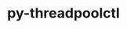 ---
title: "py-threadpoolctl"
layout: cache
categories: [package, develop]
meta: {"compilers": ["apple-clang@=16.0.0", "gcc@=11.4.0", "gcc@=13.2.0", "gcc@=9.4.0", "oneapi@=2024.2.1"], "num_specs": 81, "num_specs_by_stack": {"e4s": 18, "e4s-neoverse_v1": 4, "e4s-oneapi": 12, "e4s-power": 2, "ml-darwin-aarch64-mps": 9, "ml-linux-aarch64-cpu": 18, "ml-linux-aarch64-cuda": 18, "ml-linux-x86_64-cpu": 18, "ml-linux-x86_64-cuda": 18, "ml-linux-x86_64-rocm": 12, "root": 81}, "oss": ["sequoia", "ubuntu20.04", "ubuntu22.04", "ubuntu24.04"], "platforms": ["darwin", "linux"], "stacks": ["e4s", "e4s-neoverse_v1", "e4s-oneapi", "e4s-power", "ml-darwin-aarch64-mps", "ml-linux-aarch64-cpu", "ml-linux-aarch64-cuda", "ml-linux-x86_64-cpu", "ml-linux-x86_64-cuda", "ml-linux-x86_64-rocm", "root"], "targets": ["aarch64", "neoverse_v1", "ppc64le", "x86_64_v3"], "versions": ["3.1.0"]}
spec_details: [{"compiler": "gcc@=13.2.0", "hash": "27jbx36x6a5ysapi3yuqmw47eraqjrl4", "os": "ubuntu24.04", "platform": "linux", "size": "-", "stacks": ["ml-linux-aarch64-cpu", "ml-linux-aarch64-cuda", "root"], "target": "aarch64", "variants": ["build_system=python_pip"], "versions": ["3.1.0"]}, {"compiler": "oneapi@=2024.2.1", "hash": "2av6d6kbgscz7t7w2kyq3csyyucq5evb", "os": "ubuntu22.04", "platform": "linux", "size": "-", "stacks": ["e4s-oneapi", "root"], "target": "x86_64_v3", "variants": ["build_system=python_pip"], "versions": ["3.1.0"]}, {"compiler": "gcc@=13.2.0", "hash": "2grlwl7rvtlpscmlct2avw3bd3wbwqiv", "os": "ubuntu24.04", "platform": "linux", "size": "-", "stacks": ["ml-linux-aarch64-cpu", "ml-linux-aarch64-cuda", "root"], "target": "aarch64", "variants": ["build_system=python_pip"], "versions": ["3.1.0"]}, {"compiler": "gcc@=13.2.0", "hash": "32hoc65gls4uoeyor7t6bizfevedbif3", "os": "ubuntu24.04", "platform": "linux", "size": "-", "stacks": ["ml-linux-x86_64-cpu", "ml-linux-x86_64-cuda", "ml-linux-x86_64-rocm", "root"], "target": "x86_64_v3", "variants": ["build_system=python_pip"], "versions": ["3.1.0"]}, {"compiler": "gcc@=13.2.0", "hash": "37gcgdogetjum5eeft7ckzdfttqvn6n6", "os": "ubuntu24.04", "platform": "linux", "size": "-", "stacks": ["ml-linux-aarch64-cpu", "ml-linux-aarch64-cuda", "root"], "target": "aarch64", "variants": ["build_system=python_pip"], "versions": ["3.1.0"]}, {"compiler": "gcc@=11.4.0", "hash": "3alxxoi2ums2wlfrl5gamumqkagulbhf", "os": "ubuntu22.04", "platform": "linux", "size": "-", "stacks": ["e4s", "root"], "target": "x86_64_v3", "variants": ["build_system=python_pip"], "versions": ["3.1.0"]}, {"compiler": "gcc@=9.4.0", "hash": "3ba6zhez3adbygd4ph5jwdfyvuygeu6a", "os": "ubuntu20.04", "platform": "linux", "size": "-", "stacks": ["e4s-power", "root"], "target": "ppc64le", "variants": ["build_system=python_pip"], "versions": ["3.1.0"]}, {"compiler": "gcc@=13.2.0", "hash": "42b6jqqg4o4uysl2ovxgn6dp3wcf2xlv", "os": "ubuntu24.04", "platform": "linux", "size": "-", "stacks": ["ml-linux-x86_64-cpu", "ml-linux-x86_64-cuda", "ml-linux-x86_64-rocm", "root"], "target": "x86_64_v3", "variants": ["build_system=python_pip"], "versions": ["3.1.0"]}, {"compiler": "gcc@=13.2.0", "hash": "45trt75pg2nzfqw3idq5biafcz76j4yk", "os": "ubuntu24.04", "platform": "linux", "size": "-", "stacks": ["ml-linux-x86_64-cpu", "ml-linux-x86_64-cuda", "ml-linux-x86_64-rocm", "root"], "target": "x86_64_v3", "variants": ["build_system=python_pip"], "versions": ["3.1.0"]}, {"compiler": "gcc@=13.2.0", "hash": "4dmco3sdynnftcsum4nu4qwsouc4uken", "os": "ubuntu24.04", "platform": "linux", "size": "-", "stacks": ["ml-linux-x86_64-cpu", "ml-linux-x86_64-cuda", "ml-linux-x86_64-rocm", "root"], "target": "x86_64_v3", "variants": ["build_system=python_pip"], "versions": ["3.1.0"]}, {"compiler": "gcc@=11.4.0", "hash": "4fqor2jly35xpbvast3sxeymr4cvr6mg", "os": "ubuntu22.04", "platform": "linux", "size": "-", "stacks": ["e4s", "root"], "target": "x86_64_v3", "variants": ["build_system=python_pip"], "versions": ["3.1.0"]}, {"compiler": "gcc@=13.2.0", "hash": "4rmq7vfg3eatuhelo3saczvgmicyeb3v", "os": "ubuntu24.04", "platform": "linux", "size": "-", "stacks": ["ml-linux-aarch64-cpu", "ml-linux-aarch64-cuda", "root"], "target": "aarch64", "variants": ["build_system=python_pip"], "versions": ["3.1.0"]}, {"compiler": "gcc@=13.2.0", "hash": "5a5v7o7kubfpar7zkazqng6fahfxptj4", "os": "ubuntu24.04", "platform": "linux", "size": "-", "stacks": ["ml-linux-aarch64-cpu", "ml-linux-aarch64-cuda", "root"], "target": "aarch64", "variants": ["build_system=python_pip"], "versions": ["3.1.0"]}, {"compiler": "gcc@=13.2.0", "hash": "5sh5sflwoix7t32xcj2q3fdpvm56kxrc", "os": "ubuntu24.04", "platform": "linux", "size": "-", "stacks": ["ml-linux-x86_64-cpu", "ml-linux-x86_64-cuda", "ml-linux-x86_64-rocm", "root"], "target": "x86_64_v3", "variants": ["build_system=python_pip"], "versions": ["3.1.0"]}, {"compiler": "oneapi@=2024.2.1", "hash": "5xf6hohb32jvdvkyaq4buzuqravwyacv", "os": "ubuntu22.04", "platform": "linux", "size": "-", "stacks": ["e4s-oneapi", "root"], "target": "x86_64_v3", "variants": ["build_system=python_pip"], "versions": ["3.1.0"]}, {"compiler": "gcc@=13.2.0", "hash": "6in5evsz4xzs72u262tbagfsjlinkfpx", "os": "ubuntu24.04", "platform": "linux", "size": "-", "stacks": ["ml-linux-aarch64-cpu", "ml-linux-aarch64-cuda", "root"], "target": "aarch64", "variants": ["build_system=python_pip"], "versions": ["3.1.0"]}, {"compiler": "gcc@=11.4.0", "hash": "733c5vemh25or5hjjktqlrl364oqoavq", "os": "ubuntu22.04", "platform": "linux", "size": "-", "stacks": ["e4s-neoverse_v1", "root"], "target": "neoverse_v1", "variants": ["build_system=python_pip"], "versions": ["3.1.0"]}, {"compiler": "gcc@=13.2.0", "hash": "7zawbohypmjarq3gzcevgnz4wfgcscv6", "os": "ubuntu24.04", "platform": "linux", "size": "-", "stacks": ["ml-linux-aarch64-cpu", "ml-linux-aarch64-cuda", "root"], "target": "aarch64", "variants": ["build_system=python_pip"], "versions": ["3.1.0"]}, {"compiler": "gcc@=13.2.0", "hash": "asmvtj6jk4gbvodfc23zkigu7a7bnhgq", "os": "ubuntu24.04", "platform": "linux", "size": "-", "stacks": ["ml-linux-aarch64-cpu", "ml-linux-aarch64-cuda", "root"], "target": "aarch64", "variants": ["build_system=python_pip"], "versions": ["3.1.0"]}, {"compiler": "gcc@=13.2.0", "hash": "ayxm75uwkqswwx2y3k64zo7fukb5qiu7", "os": "ubuntu24.04", "platform": "linux", "size": "-", "stacks": ["ml-linux-x86_64-cpu", "ml-linux-x86_64-cuda", "root"], "target": "x86_64_v3", "variants": ["build_system=python_pip"], "versions": ["3.1.0"]}, {"compiler": "gcc@=13.2.0", "hash": "b7dnhxj44kgvmvjolsyrnrm7dsjzsnm4", "os": "ubuntu24.04", "platform": "linux", "size": "-", "stacks": ["ml-linux-aarch64-cpu", "ml-linux-aarch64-cuda", "root"], "target": "aarch64", "variants": ["build_system=python_pip"], "versions": ["3.1.0"]}, {"compiler": "gcc@=9.4.0", "hash": "b7w2uankkllp4yetoume2jalbitbdr6z", "os": "ubuntu20.04", "platform": "linux", "size": "-", "stacks": ["e4s-power", "root"], "target": "ppc64le", "variants": ["build_system=python_pip"], "versions": ["3.1.0"]}, {"compiler": "oneapi@=2024.2.1", "hash": "bai6kbjpq4pmvkdzgwta537nfzrwmv2e", "os": "ubuntu22.04", "platform": "linux", "size": "-", "stacks": ["e4s-oneapi", "root"], "target": "x86_64_v3", "variants": ["build_system=python_pip"], "versions": ["3.1.0"]}, {"compiler": "gcc@=11.4.0", "hash": "bliwkk54fbco45yqzcsfxa6chg3og7mn", "os": "ubuntu22.04", "platform": "linux", "size": "-", "stacks": ["e4s", "root"], "target": "x86_64_v3", "variants": ["build_system=python_pip"], "versions": ["3.1.0"]}, {"compiler": "gcc@=11.4.0", "hash": "btufvcx5u5avr3cv23mamjuy2j7wr2ww", "os": "ubuntu22.04", "platform": "linux", "size": "-", "stacks": ["e4s", "root"], "target": "x86_64_v3", "variants": ["build_system=python_pip"], "versions": ["3.1.0"]}, {"compiler": "gcc@=11.4.0", "hash": "bzzto2hlmnx2fe3gcrsg46pq52c6grt4", "os": "ubuntu22.04", "platform": "linux", "size": "-", "stacks": ["e4s", "root"], "target": "x86_64_v3", "variants": ["build_system=python_pip"], "versions": ["3.1.0"]}, {"compiler": "gcc@=11.4.0", "hash": "cc7wtifm6nwnhr6fjahrm4aen67tsgjw", "os": "ubuntu22.04", "platform": "linux", "size": "-", "stacks": ["e4s", "root"], "target": "x86_64_v3", "variants": ["build_system=python_pip"], "versions": ["3.1.0"]}, {"compiler": "gcc@=13.2.0", "hash": "crej24vah4cikxr7sp52akfmfjko24zo", "os": "ubuntu24.04", "platform": "linux", "size": "-", "stacks": ["ml-linux-x86_64-cpu", "ml-linux-x86_64-cuda", "ml-linux-x86_64-rocm", "root"], "target": "x86_64_v3", "variants": ["build_system=python_pip"], "versions": ["3.1.0"]}, {"compiler": "gcc@=11.4.0", "hash": "cxbier2x62icwvsifrhe6eepuo5rkff7", "os": "ubuntu22.04", "platform": "linux", "size": "-", "stacks": ["e4s", "root"], "target": "x86_64_v3", "variants": ["build_system=python_pip"], "versions": ["3.1.0"]}, {"compiler": "gcc@=13.2.0", "hash": "d3wqz2edtkxboh55oonjueybcaoethiu", "os": "ubuntu24.04", "platform": "linux", "size": "-", "stacks": ["ml-linux-aarch64-cpu", "ml-linux-aarch64-cuda", "root"], "target": "aarch64", "variants": ["build_system=python_pip"], "versions": ["3.1.0"]}, {"compiler": "gcc@=13.2.0", "hash": "e6biyu22zsij7b3xcx3gmv2fmypf6sg7", "os": "ubuntu24.04", "platform": "linux", "size": "-", "stacks": ["ml-linux-aarch64-cpu", "ml-linux-aarch64-cuda", "root"], "target": "aarch64", "variants": ["build_system=python_pip"], "versions": ["3.1.0"]}, {"compiler": "oneapi@=2024.2.1", "hash": "evm5as57lswb3mtafmyasqxfqqxsas6o", "os": "ubuntu22.04", "platform": "linux", "size": "-", "stacks": ["e4s-oneapi", "root"], "target": "x86_64_v3", "variants": ["build_system=python_pip"], "versions": ["3.1.0"]}, {"compiler": "apple-clang@=16.0.0", "hash": "fnyymr44uhtj3xurbhndmboqsf3i4ffx", "os": "sequoia", "platform": "darwin", "size": "-", "stacks": ["ml-darwin-aarch64-mps", "root"], "target": "aarch64", "variants": ["build_system=python_pip"], "versions": ["3.1.0"]}, {"compiler": "gcc@=13.2.0", "hash": "frix7bknspfhpmiehqoarwdfexlukdnl", "os": "ubuntu24.04", "platform": "linux", "size": "-", "stacks": ["ml-linux-x86_64-cpu", "ml-linux-x86_64-cuda", "root"], "target": "x86_64_v3", "variants": ["build_system=python_pip"], "versions": ["3.1.0"]}, {"compiler": "gcc@=11.4.0", "hash": "fx2whmq7ccwacvj5l22ylzmvhigzbjlj", "os": "ubuntu22.04", "platform": "linux", "size": "-", "stacks": ["e4s", "root"], "target": "x86_64_v3", "variants": ["build_system=python_pip"], "versions": ["3.1.0"]}, {"compiler": "oneapi@=2024.2.1", "hash": "gavdz3qswqff3nmaaxd5jqjhuuop2lja", "os": "ubuntu22.04", "platform": "linux", "size": "-", "stacks": ["e4s-oneapi", "root"], "target": "x86_64_v3", "variants": ["build_system=python_pip"], "versions": ["3.1.0"]}, {"compiler": "oneapi@=2024.2.1", "hash": "gk63mc5uayp6nrmqzn546eivxd4fdg7f", "os": "ubuntu22.04", "platform": "linux", "size": "-", "stacks": ["e4s-oneapi", "root"], "target": "x86_64_v3", "variants": ["build_system=python_pip"], "versions": ["3.1.0"]}, {"compiler": "gcc@=11.4.0", "hash": "gr7gzcz663kqsrbanl5aatkyszoywn5p", "os": "ubuntu22.04", "platform": "linux", "size": "-", "stacks": ["e4s", "root"], "target": "x86_64_v3", "variants": ["build_system=python_pip"], "versions": ["3.1.0"]}, {"compiler": "apple-clang@=16.0.0", "hash": "hblpr4sou7mevwd2ryjce2f47lz2v7cg", "os": "sequoia", "platform": "darwin", "size": "-", "stacks": ["ml-darwin-aarch64-mps", "root"], "target": "aarch64", "variants": ["build_system=python_pip"], "versions": ["3.1.0"]}, {"compiler": "gcc@=13.2.0", "hash": "hw7pvxs22c36bhu3yzba6docljvlajct", "os": "ubuntu24.04", "platform": "linux", "size": "-", "stacks": ["ml-linux-x86_64-cpu", "ml-linux-x86_64-cuda", "ml-linux-x86_64-rocm", "root"], "target": "x86_64_v3", "variants": ["build_system=python_pip"], "versions": ["3.1.0"]}, {"compiler": "gcc@=11.4.0", "hash": "ikkloucflobke7w2np22t3s7qfpx535y", "os": "ubuntu22.04", "platform": "linux", "size": "-", "stacks": ["e4s", "root"], "target": "x86_64_v3", "variants": ["build_system=python_pip"], "versions": ["3.1.0"]}, {"compiler": "gcc@=11.4.0", "hash": "j7o3ux7ktwig3cgezwvjfbtv7mkdwgcg", "os": "ubuntu22.04", "platform": "linux", "size": "-", "stacks": ["e4s", "root"], "target": "x86_64_v3", "variants": ["build_system=python_pip"], "versions": ["3.1.0"]}, {"compiler": "apple-clang@=16.0.0", "hash": "jl4imhw7lgxcjokr74qdykzgnjncugvb", "os": "sequoia", "platform": "darwin", "size": "-", "stacks": ["ml-darwin-aarch64-mps", "root"], "target": "aarch64", "variants": ["build_system=python_pip"], "versions": ["3.1.0"]}, {"compiler": "gcc@=13.2.0", "hash": "k5da6qiv7ljll4uuykad2l7fmql2e623", "os": "ubuntu24.04", "platform": "linux", "size": "-", "stacks": ["ml-linux-x86_64-cpu", "ml-linux-x86_64-cuda", "root"], "target": "x86_64_v3", "variants": ["build_system=python_pip"], "versions": ["3.1.0"]}, {"compiler": "apple-clang@=16.0.0", "hash": "lk5dbwoza3txpuh2gvk2uldyohgigec4", "os": "sequoia", "platform": "darwin", "size": "-", "stacks": ["ml-darwin-aarch64-mps", "root"], "target": "aarch64", "variants": ["build_system=python_pip"], "versions": ["3.1.0"]}, {"compiler": "gcc@=13.2.0", "hash": "m6lirm2fuinxmxamebwhiknfbttif7jn", "os": "ubuntu24.04", "platform": "linux", "size": "-", "stacks": ["ml-linux-x86_64-cpu", "ml-linux-x86_64-cuda", "ml-linux-x86_64-rocm", "root"], "target": "x86_64_v3", "variants": ["build_system=python_pip"], "versions": ["3.1.0"]}, {"compiler": "oneapi@=2024.2.1", "hash": "mb76c5sdadcotukb6qxsgotqohoy4d7i", "os": "ubuntu22.04", "platform": "linux", "size": "-", "stacks": ["e4s-oneapi", "root"], "target": "x86_64_v3", "variants": ["build_system=python_pip"], "versions": ["3.1.0"]}, {"compiler": "gcc@=11.4.0", "hash": "mens3xgbwy27tkai7mys6dbfx76nkvti", "os": "ubuntu22.04", "platform": "linux", "size": "-", "stacks": ["e4s", "root"], "target": "x86_64_v3", "variants": ["build_system=python_pip"], "versions": ["3.1.0"]}, {"compiler": "gcc@=13.2.0", "hash": "mi3btrzdoerpotsw23nseoxxh42emnsh", "os": "ubuntu24.04", "platform": "linux", "size": "-", "stacks": ["ml-linux-x86_64-cpu", "ml-linux-x86_64-cuda", "ml-linux-x86_64-rocm", "root"], "target": "x86_64_v3", "variants": ["build_system=python_pip"], "versions": ["3.1.0"]}, {"compiler": "apple-clang@=16.0.0", "hash": "ntmreqn3wyjclyeinwsdj74stnwc5ew6", "os": "sequoia", "platform": "darwin", "size": "-", "stacks": ["ml-darwin-aarch64-mps", "root"], "target": "aarch64", "variants": ["build_system=python_pip"], "versions": ["3.1.0"]}, {"compiler": "gcc@=13.2.0", "hash": "nwllws2k3iqzewwp3bhoprgboubt4xsg", "os": "ubuntu24.04", "platform": "linux", "size": "-", "stacks": ["ml-linux-aarch64-cpu", "ml-linux-aarch64-cuda", "root"], "target": "aarch64", "variants": ["build_system=python_pip"], "versions": ["3.1.0"]}, {"compiler": "gcc@=11.4.0", "hash": "o7lhkhjjqn54mcwzrilyw5ubw2g7j4e2", "os": "ubuntu22.04", "platform": "linux", "size": "-", "stacks": ["e4s", "root"], "target": "x86_64_v3", "variants": ["build_system=python_pip"], "versions": ["3.1.0"]}, {"compiler": "gcc@=13.2.0", "hash": "peuiyl3zrpe2yfpq4zsq3xjr7ozpso6d", "os": "ubuntu24.04", "platform": "linux", "size": "-", "stacks": ["ml-linux-aarch64-cpu", "ml-linux-aarch64-cuda", "root"], "target": "aarch64", "variants": ["build_system=python_pip"], "versions": ["3.1.0"]}, {"compiler": "gcc@=11.4.0", "hash": "qacxwtx6kqrrqgt6x3r2qnfw4yn3spzs", "os": "ubuntu22.04", "platform": "linux", "size": "-", "stacks": ["e4s", "root"], "target": "x86_64_v3", "variants": ["build_system=python_pip"], "versions": ["3.1.0"]}, {"compiler": "gcc@=11.4.0", "hash": "qlqmwec7zctfiaivsfyya3wuu4uyncsn", "os": "ubuntu22.04", "platform": "linux", "size": "-", "stacks": ["e4s", "root"], "target": "x86_64_v3", "variants": ["build_system=python_pip"], "versions": ["3.1.0"]}, {"compiler": "oneapi@=2024.2.1", "hash": "qtgvtr55c52pfv6gjuirv3vn2chnrl2y", "os": "ubuntu22.04", "platform": "linux", "size": "-", "stacks": ["e4s-oneapi", "root"], "target": "x86_64_v3", "variants": ["build_system=python_pip"], "versions": ["3.1.0"]}, {"compiler": "gcc@=13.2.0", "hash": "r23fpy6lp4f54rzl3a7brc5hd6nun22i", "os": "ubuntu24.04", "platform": "linux", "size": "-", "stacks": ["ml-linux-aarch64-cpu", "ml-linux-aarch64-cuda", "root"], "target": "aarch64", "variants": ["build_system=python_pip"], "versions": ["3.1.0"]}, {"compiler": "gcc@=13.2.0", "hash": "rltty476e7w4iicxbnhyhz65sug35qnz", "os": "ubuntu24.04", "platform": "linux", "size": "-", "stacks": ["ml-linux-aarch64-cpu", "ml-linux-aarch64-cuda", "root"], "target": "aarch64", "variants": ["build_system=python_pip"], "versions": ["3.1.0"]}, {"compiler": "gcc@=11.4.0", "hash": "rpslrn4zyl3d3uz3wvgdgmyburef267l", "os": "ubuntu22.04", "platform": "linux", "size": "-", "stacks": ["e4s-neoverse_v1", "root"], "target": "neoverse_v1", "variants": ["build_system=python_pip"], "versions": ["3.1.0"]}, {"compiler": "gcc@=11.4.0", "hash": "spkjojyjv2vcr5ccb3un6iwubqeyzhpa", "os": "ubuntu22.04", "platform": "linux", "size": "-", "stacks": ["e4s", "root"], "target": "x86_64_v3", "variants": ["build_system=python_pip"], "versions": ["3.1.0"]}, {"compiler": "gcc@=13.2.0", "hash": "t5rvhemcaz2ceuwo43guse2ugnqoy44x", "os": "ubuntu24.04", "platform": "linux", "size": "-", "stacks": ["ml-linux-x86_64-cpu", "ml-linux-x86_64-cuda", "ml-linux-x86_64-rocm", "root"], "target": "x86_64_v3", "variants": ["build_system=python_pip"], "versions": ["3.1.0"]}, {"compiler": "oneapi@=2024.2.1", "hash": "tf5zaauuw3ymmd3oygdjy5byjnhqjrxx", "os": "ubuntu22.04", "platform": "linux", "size": "-", "stacks": ["e4s-oneapi", "root"], "target": "x86_64_v3", "variants": ["build_system=python_pip"], "versions": ["3.1.0"]}, {"compiler": "oneapi@=2024.2.1", "hash": "tkujxtwfrvpccujclob2xbtfn2mfogoj", "os": "ubuntu22.04", "platform": "linux", "size": "-", "stacks": ["e4s-oneapi", "root"], "target": "x86_64_v3", "variants": ["build_system=python_pip"], "versions": ["3.1.0"]}, {"compiler": "oneapi@=2024.2.1", "hash": "tmuvmlj4pchg2goz6x3wk7upc2udo5hl", "os": "ubuntu22.04", "platform": "linux", "size": "-", "stacks": ["e4s-oneapi", "root"], "target": "x86_64_v3", "variants": ["build_system=python_pip"], "versions": ["3.1.0"]}, {"compiler": "gcc@=13.2.0", "hash": "u7il3t7mkyrg4bhqjsevck4v63cn5ifp", "os": "ubuntu24.04", "platform": "linux", "size": "-", "stacks": ["ml-linux-aarch64-cpu", "ml-linux-aarch64-cuda", "root"], "target": "aarch64", "variants": ["build_system=python_pip"], "versions": ["3.1.0"]}, {"compiler": "apple-clang@=16.0.0", "hash": "vajpiwbzhmehzsh22x5osqur3zng6j3q", "os": "sequoia", "platform": "darwin", "size": "-", "stacks": ["ml-darwin-aarch64-mps", "root"], "target": "aarch64", "variants": ["build_system=python_pip"], "versions": ["3.1.0"]}, {"compiler": "gcc@=13.2.0", "hash": "veavc7hqp6vuz5pjqgovvxaw3uh4ailk", "os": "ubuntu24.04", "platform": "linux", "size": "-", "stacks": ["ml-linux-aarch64-cpu", "ml-linux-aarch64-cuda", "root"], "target": "aarch64", "variants": ["build_system=python_pip"], "versions": ["3.1.0"]}, {"compiler": "gcc@=13.2.0", "hash": "vg3ugq2e7n2pvbg5y5o4ziqmls4fmf4m", "os": "ubuntu24.04", "platform": "linux", "size": "-", "stacks": ["ml-linux-x86_64-cpu", "ml-linux-x86_64-cuda", "ml-linux-x86_64-rocm", "root"], "target": "x86_64_v3", "variants": ["build_system=python_pip"], "versions": ["3.1.0"]}, {"compiler": "gcc@=11.4.0", "hash": "vmmbdp2lmy2y52i4dzna6onufjb46uhw", "os": "ubuntu22.04", "platform": "linux", "size": "-", "stacks": ["e4s-neoverse_v1", "root"], "target": "neoverse_v1", "variants": ["build_system=python_pip"], "versions": ["3.1.0"]}, {"compiler": "gcc@=11.4.0", "hash": "vsity23454ipdvdv6pwemxiedpejxqln", "os": "ubuntu22.04", "platform": "linux", "size": "-", "stacks": ["e4s", "root"], "target": "x86_64_v3", "variants": ["build_system=python_pip"], "versions": ["3.1.0"]}, {"compiler": "oneapi@=2024.2.1", "hash": "vvwly7vfxgurxlt6ikrb3bc2exh5gq4c", "os": "ubuntu22.04", "platform": "linux", "size": "-", "stacks": ["e4s-oneapi", "root"], "target": "x86_64_v3", "variants": ["build_system=python_pip"], "versions": ["3.1.0"]}, {"compiler": "gcc@=13.2.0", "hash": "wgperpp3w2uiyi3lan3js47mlslf2spi", "os": "ubuntu24.04", "platform": "linux", "size": "-", "stacks": ["ml-linux-x86_64-cpu", "ml-linux-x86_64-cuda", "ml-linux-x86_64-rocm", "root"], "target": "x86_64_v3", "variants": ["build_system=python_pip"], "versions": ["3.1.0"]}, {"compiler": "gcc@=13.2.0", "hash": "wlniyxo6euxki765bgylz2ahbd4gh62h", "os": "ubuntu24.04", "platform": "linux", "size": "-", "stacks": ["ml-linux-x86_64-cpu", "ml-linux-x86_64-cuda", "root"], "target": "x86_64_v3", "variants": ["build_system=python_pip"], "versions": ["3.1.0"]}, {"compiler": "gcc@=13.2.0", "hash": "xbziqbx6uheolsrtc3m2s3qfoxsash6w", "os": "ubuntu24.04", "platform": "linux", "size": "-", "stacks": ["ml-linux-x86_64-cpu", "ml-linux-x86_64-cuda", "root"], "target": "x86_64_v3", "variants": ["build_system=python_pip"], "versions": ["3.1.0"]}, {"compiler": "apple-clang@=16.0.0", "hash": "xea74pigx4pl4nrq3n62knpamcyodrly", "os": "sequoia", "platform": "darwin", "size": "-", "stacks": ["ml-darwin-aarch64-mps", "root"], "target": "aarch64", "variants": ["build_system=python_pip"], "versions": ["3.1.0"]}, {"compiler": "gcc@=11.4.0", "hash": "y4pqhpdzbpmouwydz6zdekr2u3yfk5xg", "os": "ubuntu22.04", "platform": "linux", "size": "-", "stacks": ["e4s-neoverse_v1", "root"], "target": "neoverse_v1", "variants": ["build_system=python_pip"], "versions": ["3.1.0"]}, {"compiler": "apple-clang@=16.0.0", "hash": "y6vgow3lcf7ranbk7wvqksubzdxmvsv3", "os": "sequoia", "platform": "darwin", "size": "-", "stacks": ["ml-darwin-aarch64-mps", "root"], "target": "aarch64", "variants": ["build_system=python_pip"], "versions": ["3.1.0"]}, {"compiler": "gcc@=13.2.0", "hash": "yh6wanoswhflkrx5l5eszziisph2ayrx", "os": "ubuntu24.04", "platform": "linux", "size": "-", "stacks": ["ml-linux-aarch64-cpu", "ml-linux-aarch64-cuda", "root"], "target": "aarch64", "variants": ["build_system=python_pip"], "versions": ["3.1.0"]}, {"compiler": "gcc@=13.2.0", "hash": "yjs7mnihf7zmsi6iffb67ypzdymy3syf", "os": "ubuntu24.04", "platform": "linux", "size": "-", "stacks": ["ml-linux-x86_64-cpu", "ml-linux-x86_64-cuda", "root"], "target": "x86_64_v3", "variants": ["build_system=python_pip"], "versions": ["3.1.0"]}, {"compiler": "gcc@=11.4.0", "hash": "yv5v5zwbfhqqmfzdqkgesjdorikx7jtp", "os": "ubuntu22.04", "platform": "linux", "size": "-", "stacks": ["e4s", "root"], "target": "x86_64_v3", "variants": ["build_system=python_pip"], "versions": ["3.1.0"]}, {"compiler": "apple-clang@=16.0.0", "hash": "zmqdajpx4lor3xip5sfzfxkblzleze3t", "os": "sequoia", "platform": "darwin", "size": "-", "stacks": ["ml-darwin-aarch64-mps", "root"], "target": "aarch64", "variants": ["build_system=python_pip"], "versions": ["3.1.0"]}]
---